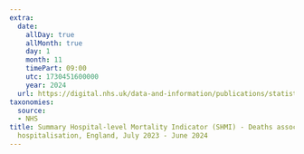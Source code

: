```yaml
---
extra:
  date:
    allDay: true
    allMonth: true
    day: 1
    month: 11
    timePart: 09:00
    utc: 1730451600000
    year: 2024
  url: https://digital.nhs.uk/data-and-information/publications/statistical/shmi/2024-11
taxonomies:
  source:
  - NHS
title: Summary Hospital-level Mortality Indicator (SHMI) - Deaths associated with
  hospitalisation, England, July 2023 - June 2024
---
```

